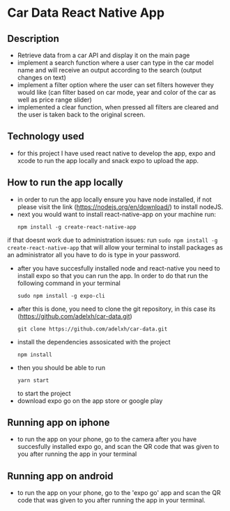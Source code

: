# Car Data React Native App

## Description

* Retrieve data from a car API and display it on the main page
* implement a search function where a user can type in the car model name and will receive an output according to the search (output changes on text)
* implement a filter option where the user can set filters however they would like (can filter based on car mode, year and color of the car as well as price range slider)
* implemented a clear function, when pressed all filters are cleared and the user is taken back to the original screen.

## Technology used

* for this project I have used react native to develop the app, expo and xcode to run the app locally and snack expo to upload the app.

## How to run the app locally

* in order to run the app locally ensure you have node installed, if not please visit the link (https://nodejs.org/en/download/) to install nodeJS.
* next you would want to install react-native-app on your machine run:
    ```
    npm install -g create-react-native-app
    ```
if that doesnt work due to administration issues: run
    ```
    sudo npm install -g create-react-native-app
    ```
    that will allow your terminal to install packages as an administrator all you have to do is type in your password.
* after you have succesfully installed node and react-native you need to install expo so that you can run the app. In order to do that run the following command in your terminal
    ```
    sudo npm install -g expo-cli
    ```
* after this is done, you need to clone the git repository, in this case its (https://github.com/adelxh/car-data.git)
    ```
    git clone https://github.com/adelxh/car-data.git
    ```
* install the dependencies assosicated with the project
    ```
    npm install
    ```
* then you should be able to run
    ```
    yarn start
    ```
    to start the project
* download expo go on the app store or google play

## Running app on iphone

* to run the app on your phone, go to the camera after you have succesfully installed expo go, and scan the QR code that was given to you after running the app in your terminal

## Running app on android

* to run the app on your phone, go to the 'expo go' app and scan the QR code that was given to you after running the app in your terminal.
